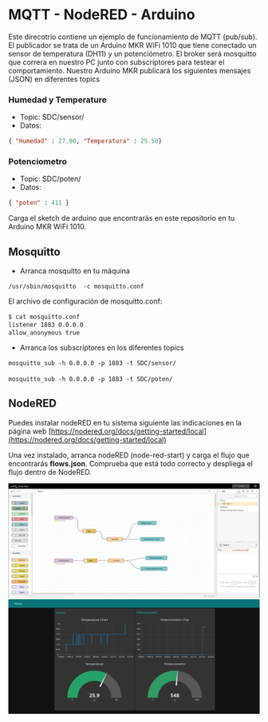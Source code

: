 # MQTT - NodeRED - Arduino

Este direcotrio contiene un ejemplo de funcionamiento de MQTT (pub/sub). El publicador se trata de un Arduino MKR WiFi 1010 que tiene conectado un sensor de temperatura (DH11) y un potenciómetro. El broker será mosquitto que correra en nuestro PC junto con subscriptores para testear el comportamiento. Nuestro Arduino MKR publicará los siguientes mensajes (JSON) en diferentes topics

### Humedad y Temperature

* Topic: SDC/sensor/
* Datos:
```json
{ "Humedad" : 27.00, "Temperatura" : 25.50}
```

### Potenciometro

* Topic: SDC/poten/
* Datos:
```json
{ "poten" : 411 }
```

Carga el sketch de arduino que encontrarás en este repositorio en tu Arduino MKR WiFi 1010.

## Mosquitto

* Arranca mosquitto en tu máquina

```shell
/usr/sbin/mosquitto  -c mosquitto.conf
```

El archivo de configuración de mosquitto.conf:

```shell
$ cat mosquitto.conf
listener 1883 0.0.0.0
allow_anonymous true

```

* Arranca los subscriptores en los diferentes topics

```shell
mosquitto_sub -h 0.0.0.0 -p 1883 -t SDC/sensor/

mosquitto_sub -h 0.0.0.0 -p 1883 -t SDC/poten/

```

## NodeRED

Puedes instalar nodeRED en tu sistema siguiente las indicaciones en la página web [https://nodered.org/docs/getting-started/local](https://nodered.org/docs/getting-started/local)

Una vez instalado, arranca nodeRED (node-red-start) y carga el flujo que encontrarás **flows.json**. Comprueba que está todo correcto y despliega el flujo dentro de NodeRED.

![](figs/nodered.png)
![](figs/nodered-ui.png)
